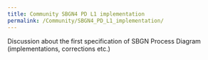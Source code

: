 ```yaml
---
title: Community SBGN4 PD L1 implementation
permalink: /Community/SBGN4_PD_L1_implementation/
---
```


Discussion about the first specification of SBGN Process Diagram (implementations, corrections etc.)
